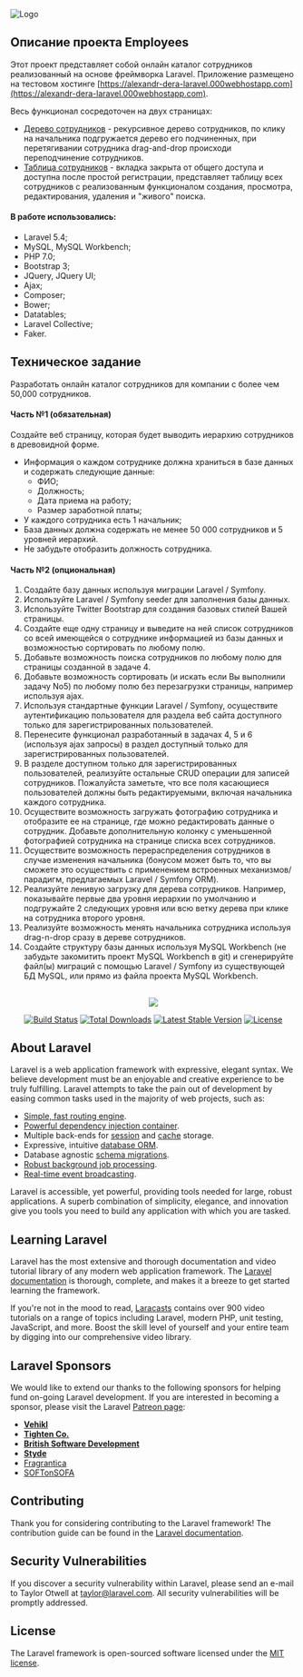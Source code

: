 ![Logo](https://alexandr-dera-laravel.000webhostapp.com/upload/thumb/template.jpg "Employees logo") 
## Описание проекта Employees 
Этот проект представляет собой онлайн каталог сотрудников реализованный на основе фреймворка Laravel. Приложение размещено на тестовом хостинге [https://alexandr-dera-laravel.000webhostapp.com](https://alexandr-dera-laravel.000webhostapp.com).

Весь функционал сосредоточен на двух страницах:
- [Дерево сотрудников](https://alexandr-dera-laravel.000webhostapp.com/employees_tree) - рекурсивное дерево сотрудников, по клику на начальника подгружается дерево его подчиненных, при перетягивании сотрудника drag-and-drop происходи переподчинение сотрудников.
- [Таблица сотрудников](https://alexandr-dera-laravel.000webhostapp.com/employees) - вкладка закрыта от общего доступа и доступна после простой регистрации, представляет таблицу всех сотрудников с реализованным функционалом создания, просмотра, редактирования, удаления и "живого" поиска.

#### В работе использовались:
- Laravel 5.4;
- MySQL, MySQL Workbench;
- PHP 7.0;
- Bootstrap 3;
- JQuery, JQuery UI;
- Ajax;
- Composer;
- Bower;
- Datatables;
- Laravel Collective;
- Faker.

## Техническое задание
Разработать онлайн каталог сотрудников для компании с более чем 50,000 сотрудников.

#### Часть №1 (обязательная)
Создайте веб страницу, которая будет выводить иерархию сотрудников в древовидной форме.
- Информация о каждом сотруднике должна храниться в базе данных и содержать следующие данные:
  - ФИО;
  - Должность;
  - Дата приема на работу;
  - Размер заработной платы;
- У каждого сотрудника есть 1 начальник;
- База данных должна содержать не менее 50 000 сотрудников и 5 уровней
иерархий.
- Не забудьте отобразить должность сотрудника.

#### Часть №2 (опциональная)
1. Создайте базу данных используя миграции Laravel / Symfony.
2. Используйте Laravel / Symfony seeder для заполнения базы данных.
3. Используйте Twitter Bootstrap для создания базовых стилей Вашей страницы.
4. Создайте еще одну страницу и выведите на ней список сотрудников со всей
имеющейся о сотруднике информацией из базы данных и возможностью сортировать по любому полю.
5. Добавьте возможность поиска сотрудников по любому полю для страницы созданной в задаче 4.
6. Добавьте возможность сортировать (и искать если Вы выполнили задачу No5) по любому полю без перезагрузки страницы, например используя ajax.
7. Используя стандартные функции Laravel / Symfony, осуществите аутентификацию пользователя для раздела веб сайта доступного только для
зарегистрированных пользователей.
8. Перенесите функционал разработанный в задачах 4, 5 и 6 (используя ajax запросы) в раздел доступный только для зарегистрированных пользователей.
9. В разделе доступном только для зарегистрированных пользователей, реализуйте остальные CRUD операции для записей сотрудников. Пожалуйста заметьте, что все поля касающиеся пользователей должны быть редактируемыми, включая начальника каждого сотрудника.
10. Осуществите возможность загружать фотографию сотрудника и отобразите ее на странице, где можно редактировать данные о сотрудник. Добавьте дополнительную колонку с уменьшенной фотографией сотрудника на странице списка всех сотрудников.
11. Осуществите возможность перераспределения сотрудников в случае изменения начальника (бонусом может быть то, что вы сможете это
осуществить с применением встроенных механизмов/парадигм, предлагаемых Laravel / Symfony ORM).
12. Реализуйте ленивую загрузку для дерева сотрудников. Например, показывайте первые два уровня иерархии по умолчанию и подгружайте 2 следующих уровня или всю ветку дерева при клике на сотрудника второго уровня.
13. Реализуйте возможность менять начальника сотрудника используя drag-n-drop сразу в дереве сотрудников.
14. Создайте структуру базы данных используя MySQL Workbench (не забудьте закомитить проект MySQL Workbench в git) и сгенерируйте файл(ы) миграций с помощью Laravel / Symfony из существующей БД MySQL, или прямо из файла проекта MySQL Workbench.

##
<p align="center"><img src="https://laravel.com/assets/img/components/logo-laravel.svg"></p>

<p align="center">
<a href="https://travis-ci.org/laravel/framework"><img src="https://travis-ci.org/laravel/framework.svg" alt="Build Status"></a>
<a href="https://packagist.org/packages/laravel/framework"><img src="https://poser.pugx.org/laravel/framework/d/total.svg" alt="Total Downloads"></a>
<a href="https://packagist.org/packages/laravel/framework"><img src="https://poser.pugx.org/laravel/framework/v/stable.svg" alt="Latest Stable Version"></a>
<a href="https://packagist.org/packages/laravel/framework"><img src="https://poser.pugx.org/laravel/framework/license.svg" alt="License"></a>
</p>

## About Laravel

Laravel is a web application framework with expressive, elegant syntax. We believe development must be an enjoyable and creative experience to be truly fulfilling. Laravel attempts to take the pain out of development by easing common tasks used in the majority of web projects, such as:

- [Simple, fast routing engine](https://laravel.com/docs/routing).
- [Powerful dependency injection container](https://laravel.com/docs/container).
- Multiple back-ends for [session](https://laravel.com/docs/session) and [cache](https://laravel.com/docs/cache) storage.
- Expressive, intuitive [database ORM](https://laravel.com/docs/eloquent).
- Database agnostic [schema migrations](https://laravel.com/docs/migrations).
- [Robust background job processing](https://laravel.com/docs/queues).
- [Real-time event broadcasting](https://laravel.com/docs/broadcasting).

Laravel is accessible, yet powerful, providing tools needed for large, robust applications. A superb combination of simplicity, elegance, and innovation give you tools you need to build any application with which you are tasked.

## Learning Laravel

Laravel has the most extensive and thorough documentation and video tutorial library of any modern web application framework. The [Laravel documentation](https://laravel.com/docs) is thorough, complete, and makes it a breeze to get started learning the framework.

If you're not in the mood to read, [Laracasts](https://laracasts.com) contains over 900 video tutorials on a range of topics including Laravel, modern PHP, unit testing, JavaScript, and more. Boost the skill level of yourself and your entire team by digging into our comprehensive video library.

## Laravel Sponsors

We would like to extend our thanks to the following sponsors for helping fund on-going Laravel development. If you are interested in becoming a sponsor, please visit the Laravel [Patreon page](http://patreon.com/taylorotwell):

- **[Vehikl](http://vehikl.com)**
- **[Tighten Co.](https://tighten.co)**
- **[British Software Development](https://www.britishsoftware.co)**
- **[Styde](https://styde.net)**
- [Fragrantica](https://www.fragrantica.com)
- [SOFTonSOFA](https://softonsofa.com/)

## Contributing

Thank you for considering contributing to the Laravel framework! The contribution guide can be found in the [Laravel documentation](http://laravel.com/docs/contributions).

## Security Vulnerabilities

If you discover a security vulnerability within Laravel, please send an e-mail to Taylor Otwell at taylor@laravel.com. All security vulnerabilities will be promptly addressed.

## License

The Laravel framework is open-sourced software licensed under the [MIT license](http://opensource.org/licenses/MIT).
